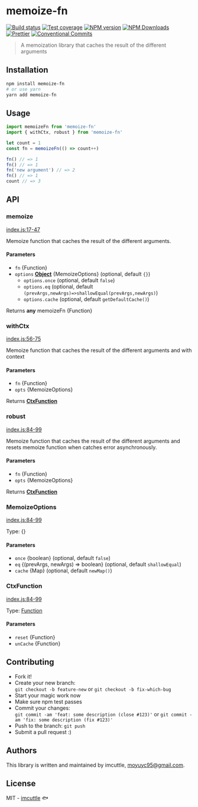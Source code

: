 # memoize-fn

[![Build status](https://img.shields.io/travis/imcuttle/memoize-fn/master.svg?style=flat-square)](https://travis-ci.org/imcuttle/memoize-fn)
[![Test coverage](https://img.shields.io/codecov/c/github/imcuttle/memoize-fn.svg?style=flat-square)](https://codecov.io/github/imcuttle/memoize-fn?branch=master)
[![NPM version](https://img.shields.io/npm/v/memoize-fn.svg?style=flat-square)](https://www.npmjs.com/package/memoize-fn)
[![NPM Downloads](https://img.shields.io/npm/dm/memoize-fn.svg?style=flat-square&maxAge=43200)](https://www.npmjs.com/package/memoize-fn)
[![Prettier](https://img.shields.io/badge/code_style-prettier-ff69b4.svg?style=flat-square)](https://prettier.io/)
[![Conventional Commits](https://img.shields.io/badge/Conventional%20Commits-1.0.0-yellow.svg?style=flat-square)](https://conventionalcommits.org)

> A memoization library that caches the result of the different arguments

## Installation

```bash
npm install memoize-fn
# or use yarn
yarn add memoize-fn
```

## Usage

```javascript
import memoizeFn from 'memoize-fn'
import { withCtx, robust } from 'memoize-fn'

let count = 1
const fn = memoizeFn(() => count++)

fn() // => 1
fn() // => 1
fn('new argument') // => 2
fn() // => 1
count // => 3
```

## API

<!-- Generated by documentation.js. Update this documentation by updating the source code. -->

### memoize

[index.js:17-47](https://github.com/imcuttle/memoize-fn/blob/34bf49bcb1d8eb135dcf1944679dbeb8b0678d8a/index.js#L17-L47 'Source code on GitHub')

Memoize function that caches the result of the different arguments.

#### Parameters

- `fn` {Function}
- `options` **[Object](https://developer.mozilla.org/docs/Web/JavaScript/Reference/Global_Objects/Object)** {MemoizeOptions} (optional, default `{}`)
  - `options.once` (optional, default `false`)
  - `options.eq` (optional, default `(prevArgs,newArgs)=>shallowEqual(prevArgs,newArgs)`)
  - `options.cache` (optional, default `getDefaultCache()`)

Returns **any** memoizeFn {Function}

### withCtx

[index.js:56-75](https://github.com/imcuttle/memoize-fn/blob/34bf49bcb1d8eb135dcf1944679dbeb8b0678d8a/index.js#L56-L75 'Source code on GitHub')

Memoize function that caches the result of the different arguments and with context

#### Parameters

- `fn` {Function}
- `opts` {MemoizeOptions}

Returns **[CtxFunction](#ctxfunction)**

### robust

[index.js:84-99](https://github.com/imcuttle/memoize-fn/blob/34bf49bcb1d8eb135dcf1944679dbeb8b0678d8a/index.js#L84-L99 'Source code on GitHub')

Memoize function that caches the result of the different arguments and resets memoize function when catches error asynchronously.

#### Parameters

- `fn` {Function}
- `opts` {MemoizeOptions}

Returns **[CtxFunction](#ctxfunction)**

### MemoizeOptions

[index.js:84-99](https://github.com/imcuttle/memoize-fn/blob/34bf49bcb1d8eb135dcf1944679dbeb8b0678d8a/index.js#L84-L99 'Source code on GitHub')

Type: {}

#### Parameters

- `once` {boolean} (optional, default `false`)
- `eq` {(prevArgs, newArgs) => boolean} (optional, default `shallowEqual`)
- `cache` {Map} (optional, default `newMap()`)

### CtxFunction

[index.js:84-99](https://github.com/imcuttle/memoize-fn/blob/34bf49bcb1d8eb135dcf1944679dbeb8b0678d8a/index.js#L84-L99 'Source code on GitHub')

Type: [Function](https://developer.mozilla.org/docs/Web/JavaScript/Reference/Statements/function)

#### Parameters

- `reset` {Function}
- `unCache` {Function}

## Contributing

- Fork it!
- Create your new branch:  
  `git checkout -b feature-new` or `git checkout -b fix-which-bug`
- Start your magic work now
- Make sure npm test passes
- Commit your changes:  
  `git commit -am 'feat: some description (close #123)'` or `git commit -am 'fix: some description (fix #123)'`
- Push to the branch: `git push`
- Submit a pull request :)

## Authors

This library is written and maintained by imcuttle, <a href="mailto:moyuyc95@gmail.com">moyuyc95@gmail.com</a>.

## License

MIT - [imcuttle](https://github.com/imcuttle) 🐟
